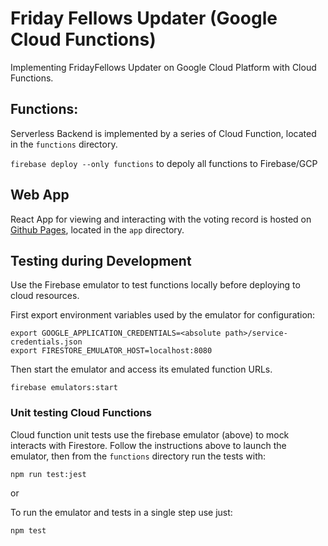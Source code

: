 # Friday Fellows Updater (Google Cloud Functions)

Implementing FridayFellows Updater on Google Cloud Platform with Cloud Functions.

## Functions:

Serverless Backend is implemented by a series of Cloud Function, located in the `functions` directory.

`firebase deploy --only functions` to depoly all functions to Firebase/GCP

## Web App

React App for viewing and interacting with the voting record is hosted on [Github Pages](http://brisberg.github.io/friday-fellows-gcf), located in the `app` directory.


## Testing during Development

Use the Firebase emulator to test functions locally before deploying to cloud resources.

First export environment variables used by the emulator for configuration:

```
export GOOGLE_APPLICATION_CREDENTIALS=<absolute path>/service-credentials.json
export FIRESTORE_EMULATOR_HOST=localhost:8080
```

Then start the emulator and access its emulated function URLs.

`firebase emulators:start`

### Unit testing Cloud Functions

Cloud function unit tests use the firebase emulator (above) to mock interacts with Firestore. Follow the instructions above to launch the emulator, then from the `functions` directory run the tests with:

`npm run test:jest`

or

To run the emulator and tests in a single step use just:

`npm test`
